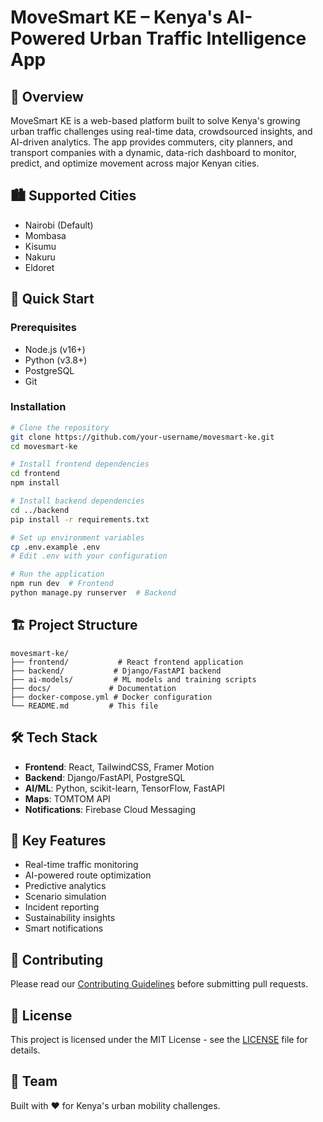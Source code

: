 # MoveSmart KE – Kenya's AI-Powered Urban Traffic Intelligence App

## 🧭 Overview
MoveSmart KE is a web-based platform built to solve Kenya's growing urban traffic challenges using real-time data, crowdsourced insights, and AI-driven analytics. The app provides commuters, city planners, and transport companies with a dynamic, data-rich dashboard to monitor, predict, and optimize movement across major Kenyan cities.

## 🏙️ Supported Cities
- Nairobi (Default)
- Mombasa
- Kisumu
- Nakuru
- Eldoret

## 🚀 Quick Start

### Prerequisites
- Node.js (v16+)
- Python (v3.8+)
- PostgreSQL
- Git

### Installation
```bash
# Clone the repository
git clone https://github.com/your-username/movesmart-ke.git
cd movesmart-ke

# Install frontend dependencies
cd frontend
npm install

# Install backend dependencies
cd ../backend
pip install -r requirements.txt

# Set up environment variables
cp .env.example .env
# Edit .env with your configuration

# Run the application
npm run dev  # Frontend
python manage.py runserver  # Backend
```

## 🏗️ Project Structure
```
movesmart-ke/
├── frontend/           # React frontend application
├── backend/           # Django/FastAPI backend
├── ai-models/         # ML models and training scripts
├── docs/             # Documentation
├── docker-compose.yml # Docker configuration
└── README.md         # This file
```

## 🛠️ Tech Stack
- **Frontend**: React, TailwindCSS, Framer Motion
- **Backend**: Django/FastAPI, PostgreSQL
- **AI/ML**: Python, scikit-learn, TensorFlow, FastAPI
- **Maps**: TOMTOM API
- **Notifications**: Firebase Cloud Messaging

## 📱 Key Features
- Real-time traffic monitoring
- AI-powered route optimization
- Predictive analytics
- Scenario simulation
- Incident reporting
- Sustainability insights
- Smart notifications

## 🤝 Contributing
Please read our [Contributing Guidelines](docs/CONTRIBUTING.md) before submitting pull requests.

## 📄 License
This project is licensed under the MIT License - see the [LICENSE](LICENSE) file for details.

## 👥 Team
Built with ❤️ for Kenya's urban mobility challenges.
